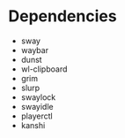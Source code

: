 # Dependencies

- sway
- waybar
- dunst
- wl-clipboard
- grim
- slurp
- swaylock
- swayidle
- playerctl
- kanshi
